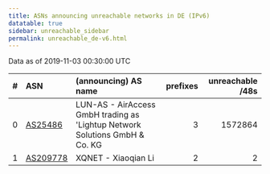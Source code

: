 ```yaml
---
title: ASNs announcing unreachable networks in DE (IPv6)
datatable: true
sidebar: unreachable_sidebar
permalink: unreachable_de-v6.html
---
```


Data as of 2019-11-03 00:30:00 UTC


<div class="datatable-begin"></div>

|   # | ASN                                      | (announcing) AS name                                                            |   prefixes |   unreachable /48s |
|----:|:-----------------------------------------|:--------------------------------------------------------------------------------|-----------:|-------------------:|
|   0 | [AS25486](unreachable_AS25486-v6.html)   | LUN-AS - AirAccess GmbH trading as 'Lightup Network Solutions GmbH &amp; Co. KG |          3 |            1572864 |
|   1 | [AS209778](unreachable_AS209778-v6.html) | XQNET - Xiaoqian Li                                                             |          2 |                  2 |

<div class="datatable-end"></div>